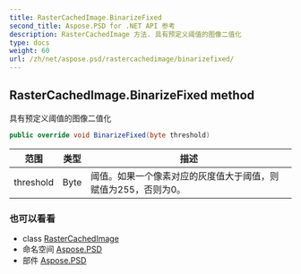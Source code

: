```yaml
---
title: RasterCachedImage.BinarizeFixed
second_title: Aspose.PSD for .NET API 参考
description: RasterCachedImage 方法. 具有预定义阈值的图像二值化
type: docs
weight: 60
url: /zh/net/aspose.psd/rastercachedimage/binarizefixed/
---
```

## RasterCachedImage.BinarizeFixed method

具有预定义阈值的图像二值化

```csharp
public override void BinarizeFixed(byte threshold)
```

| 范围 | 类型 | 描述 |
| --- | --- | --- |
| threshold | Byte | 阈值。如果一个像素对应的灰度值大于阈值，则赋值为255，否则为0。 |

### 也可以看看

* class [RasterCachedImage](../)
* 命名空间 [Aspose.PSD](../../rastercachedimage/)
* 部件 [Aspose.PSD](../../../)


